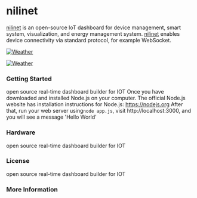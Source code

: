 # nilinet

[nilinet](http://www.nilinet.com) is an open-source IoT dashboard for device management, smart system, visualization, and energy management system. [nilinet](http://www.nilinet.com) enables device connectivity via standard protocol, for example WebSocket.

[![Weather](https://raw.githubusercontent.com/alialaei110/nilinet/master/aliii1111.PNG)](http://www.nilinet.com)

[![Weather](https://raw.githubusercontent.com/alialaei110/nilinet/master/video_2018-08-15_23-37-04.gif)](http://www.nilinet.com)

### Getting Started
open source real-time dashboard builder for IOT
Once you have downloaded and installed Node.js on your computer. The official Node.js website has installation instructions for Node.js: https://nodejs.org
After that, run your web server using```node app.js```, visit http://localhost:3000, and you will see a message 'Hello World'


### Hardware
open source real-time dashboard builder for IOT



### License
open source real-time dashboard builder for IOT

### More Information
